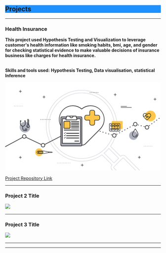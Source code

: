 
<h2 style="background-color:DodgerBlue;">Projects</h2>

---

<h3>Health Insurance</h3>
<b>This project used Hypothesis Testing and Visualization to leverage customer's health information like smoking habits, bmi, age, and gender for checking statistical evidence to make valuable decisions of insurance business like charges for health insurance.</b>
<br><br>

<b>Skills and tools used:</b>
<b>Hypothesis Testing, Data visualisation, statistical Inference</b>
 
<img src="images/health_insurance.png?raw=true"/>

<a href="https://github.com/kapil3093/Health-Insurance">Project Repository Link</a>

---

<h3>Project 2 Title</h3>
<img src="images/dummy_thumbnail.jpg?raw=true"/>

---
<h3>Project 3 Title</h3>
<img src="images/dummy_thumbnail.jpg?raw=true"/>

---



---





